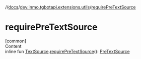 //[docs](../../index.md)/[dev.inmo.tgbotapi.extensions.utils](index.md)/[requirePreTextSource](require-pre-text-source.md)



# requirePreTextSource  
[common]  
Content  
inline fun [TextSource](../dev.inmo.tgbotapi.CommonAbstracts/-text-source/index.md).[requirePreTextSource](require-pre-text-source.md)(): [PreTextSource](../dev.inmo.tgbotapi.types.MessageEntity.textsources/-pre-text-source/index.md)  



